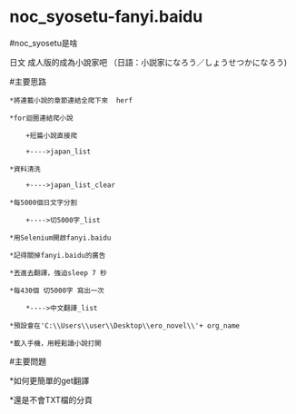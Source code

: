 # noc_syosetu-fanyi.baidu


#noc_syosetu是啥


日文
成人版的成為小說家吧
（日語：小説家になろう／しょうせつかになろう)
	
#主要思路

	*將連載小說的章節連結全爬下來  herf
	
	*for迴圈連結爬小說
	
		+短篇小說直接爬 
		
		+---->japan_list
		
	*資料清洗
	
		+---->japan_list_clear
		
	*每5000個日文字分割			
	
		+---->切5000字_list
		
	*用Selenium開啟fanyi.baidu
	
	*記得關掉fanyi.baidu的廣告
	
	*丟進去翻譯，強迫sleep 7 秒
	
	*每430個 切5000字 寫出一次
	
		*---->中文翻譯_list
		
	*預設會在'C:\\Users\\user\\Desktop\\ero_novel\\'+ org_name
	
	*載入手機，用輕鬆讀小說打開
	
#主要問題	

*如何更簡單的get翻譯

*還是不會TXT檔的分頁




